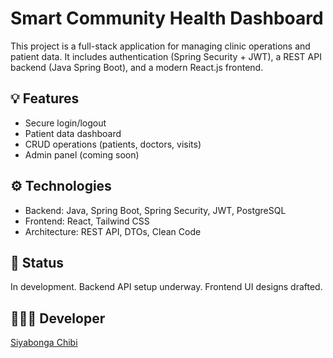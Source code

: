 # Smart Community Health Dashboard

This project is a full-stack application for managing clinic operations and patient data. It includes authentication (Spring Security + JWT), a REST API backend (Java Spring Boot), and a modern React.js frontend.

## 💡 Features
- Secure login/logout
- Patient data dashboard
- CRUD operations (patients, doctors, visits)
- Admin panel (coming soon)

## ⚙️ Technologies
- Backend: Java, Spring Boot, Spring Security, JWT, PostgreSQL
- Frontend: React, Tailwind CSS
- Architecture: REST API, DTOs, Clean Code

## 📁 Status
In development. Backend API setup underway. Frontend UI designs drafted.

## 👨🏽‍💻 Developer
[Siyabonga Chibi](https://siyabongachibi.netlify.app)
